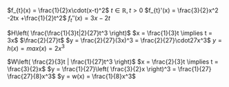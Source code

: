 $f_{t}(x) = \frac{1}{2}x\cdot(x-t)^2$ $t\in \mathbb{R},t>0$
$f_{t}'(x) = \frac{3}{2}x^2 -2tx +\frac{1}{2}t^2$
$f_{t}''(x) = 3x -2t$

$H\left( \frac{\frac{1}{3}t|2}{27}t^3 \right)$
$x = \frac{1}{3}t \implies t = 3x$
$\frac{2}{27}t$
$y = \frac{2}{27}(3x)^3 = \frac{2}{27}\cdot27x^3$
$y = h(x) = max(x) = 2x^3$

$W\left( \frac{2}{3}t | \frac{1}{27}t^3 \right)$
$x = \frac{2}{3}t \implies t = \frac{3}{2}x$
$y = \frac{1}{27}\left( \frac{3}{2}x \right)^3 = \frac{1}{27} \frac{27}{8}x^3$
$y = w(x) = \frac{1}{8}x^3$
